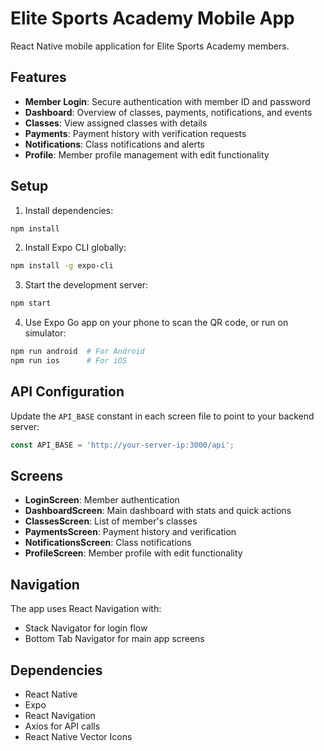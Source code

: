 # Elite Sports Academy Mobile App

React Native mobile application for Elite Sports Academy members.

## Features

- **Member Login**: Secure authentication with member ID and password
- **Dashboard**: Overview of classes, payments, notifications, and events
- **Classes**: View assigned classes with details
- **Payments**: Payment history with verification requests
- **Notifications**: Class notifications and alerts
- **Profile**: Member profile management with edit functionality

## Setup

1. Install dependencies:
```bash
npm install
```

2. Install Expo CLI globally:
```bash
npm install -g expo-cli
```

3. Start the development server:
```bash
npm start
```

4. Use Expo Go app on your phone to scan the QR code, or run on simulator:
```bash
npm run android  # For Android
npm run ios      # For iOS
```

## API Configuration

Update the `API_BASE` constant in each screen file to point to your backend server:
```javascript
const API_BASE = 'http://your-server-ip:3000/api';
```

## Screens

- **LoginScreen**: Member authentication
- **DashboardScreen**: Main dashboard with stats and quick actions
- **ClassesScreen**: List of member's classes
- **PaymentsScreen**: Payment history and verification
- **NotificationsScreen**: Class notifications
- **ProfileScreen**: Member profile with edit functionality

## Navigation

The app uses React Navigation with:
- Stack Navigator for login flow
- Bottom Tab Navigator for main app screens

## Dependencies

- React Native
- Expo
- React Navigation
- Axios for API calls
- React Native Vector Icons